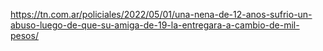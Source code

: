https://tn.com.ar/policiales/2022/05/01/una-nena-de-12-anos-sufrio-un-abuso-luego-de-que-su-amiga-de-19-la-entregara-a-cambio-de-mil-pesos/